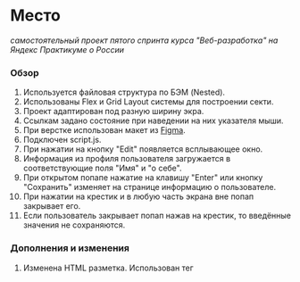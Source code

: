# Место
*самостоятельный проект пятого спринта курса "Веб-разработка" на Яндекс Практикуме о России*

### Обзор
1. Используется файловая структура по БЭМ (Nested).
2. Использованы Flex и Grid Layout системы для построении секти.
3. Проект адаптирован под разную ширину экра.
4. Ссылкам задано состояние при наведении на них указателя мыши.
5. При верстке использован макет из [Figma](https://www.figma.com/file/2cn9N9jSkmxD84oJik7xL7/JavaScript.-Sprint-4?node-id=0%3A1).
6. Подключен script.js.
7. При нажатии на кнопку "Edit" появляется всплывающее окно. 
8. Информация из профиля пользователя загружается в соответствующие поля "Имя" и "о себе".
9. При открытом попапе нажатие на клавишу "Enter" или кнопку "Сохранить" изменяет на странице информацию о пользователе.
10. При нажатии на крестик  и в любую часть экрана вне попап закрывает его.
11. Если пользователь закрывает попап нажав на крестик, то введённые значения не сохраняются. 

### Дополнения и изменения
1. Изменена HTML разметка. Использован тег <template> для добавления карточек.
2. При загрузке на странице есть 6 карточек, добавленных JavaScript.
3. Добавлена форма добавления новой карточки. Форма открывается нажатием на "+" и закрывается кликом на крестик.
4. При клике на «сохранить» новая карточка добавляется в начало контейнера с ними, диалоговое окно после добавления автоматически закрывается.
5. При нажатии на сердечко оно меняет цвет.
6. Карточки удалаются при клике на иконку удаления.
7. При клике на картинку карточки открыватеся попап с этой картинкой. Попап закрывается кликом на крестик.
8. Попап открывается и закртывается плавно.

### _автор Долганёв Евгений, 2021_

#### [ссылка на проект](https://veteran-nixon.github.io/mesto/)
